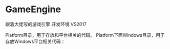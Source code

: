 # GameEngine
跟着大佬写的游戏引擎
开发环境 VS2017

Platform目录，用于存放和平台相关的代码。
Platform下面Windows目录，用于存放Windows平台相关代码：